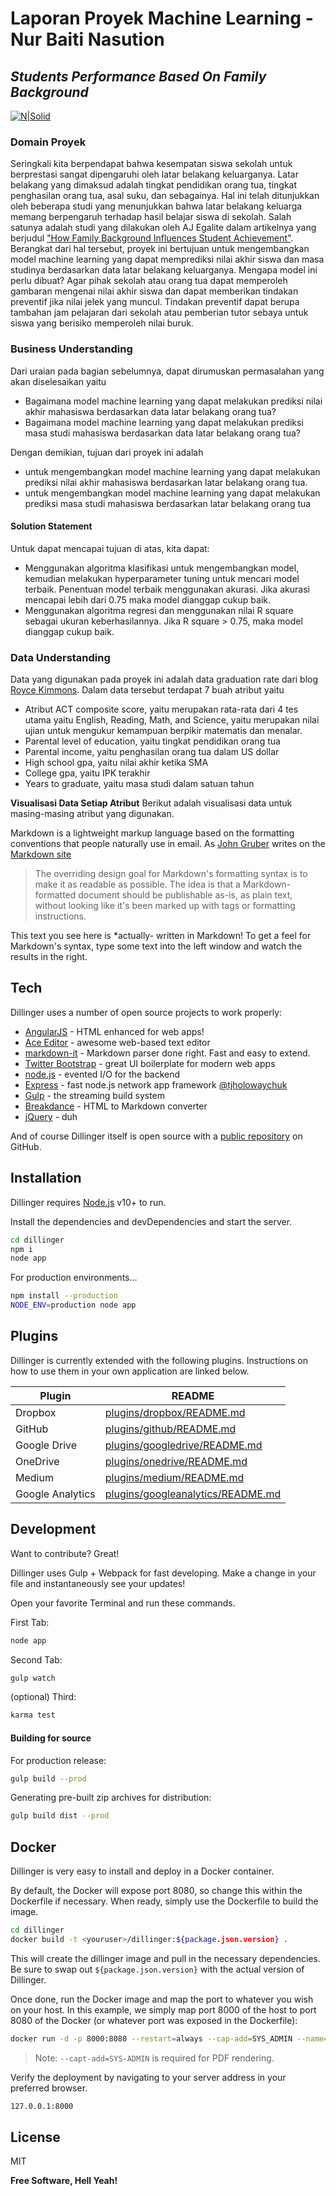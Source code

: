 # Laporan Proyek Machine Learning - Nur Baiti Nasution
## _**Students Performance Based On Family Background**_

[![N|Solid](https://w7.pngwing.com/pngs/135/11/png-transparent-student-education-graduation-ceremony-icon-school-elements-child-class-public-relations.png)](https://w7.pngwing.com/pngs/135/11/png-transparent-student-education-graduation-ceremony-icon-school-elements-child-class-public-relations.png)

### Domain Proyek
Seringkali kita berpendapat bahwa kesempatan siswa sekolah untuk berprestasi sangat dipengaruhi oleh latar belakang keluarganya. Latar belakang yang dimaksud adalah tingkat pendidikan orang tua, tingkat penghasilan orang tua, asal suku, dan sebagainya. Hal ini telah ditunjukkan oleh beberapa studi yang menunjukkan bahwa latar belakang keluarga memang berpengaruh terhadap hasil belajar siswa di sekolah. Salah satunya adalah studi yang dilakukan oleh AJ Egalite dalam artikelnya yang berjudul ["How Family Background Influences Student Achievement"](https://www.uccronline.it/wp-content/uploads/2012/06/201604educationnext.pdf).
Berangkat dari hal tersebut, proyek ini bertujuan untuk mengembangkan model machine learning yang dapat memprediksi nilai akhir siswa dan masa studinya berdasarkan data latar belakang keluarganya. Mengapa model ini perlu dibuat? Agar pihak sekolah atau orang tua dapat memperoleh gambaran mengenai nilai akhir siswa dan dapat memberikan tindakan preventif jika nilai jelek yang muncul. Tindakan preventif dapat berupa tambahan jam pelajaran dari sekolah atau pemberian tutor sebaya untuk siswa yang berisiko memperoleh nilai buruk. 

### Business Understanding 
Dari uraian pada bagian sebelumnya, dapat dirumuskan permasalahan yang akan diselesaikan yaitu 
- Bagaimana model machine learning yang dapat melakukan prediksi nilai akhir mahasiswa berdasarkan data latar belakang orang tua?
- Bagaimana model machine learning yang dapat melakukan prediksi masa studi mahasiswa berdasarkan data latar belakang orang tua?

Dengan demikian, tujuan dari proyek ini adalah 
- untuk mengembangkan model machine learning yang dapat melakukan prediksi nilai akhir mahasiswa berdasarkan latar belakang orang tua. 
- untuk mengembangkan model machine learning yang dapat melakukan prediksi masa studi mahasiswa berdasarkan latar belakang orang tua

#### Solution Statement
Untuk dapat mencapai tujuan di atas, kita dapat: 
- Menggunakan algoritma klasifikasi untuk mengembangkan model, kemudian melakukan hyperparameter tuning untuk mencari model terbaik. Penentuan model terbaik menggunakan akurasi. Jika akurasi mencapai lebih dari 0.75 maka model dianggap cukup baik.
- Menggunakan algoritma regresi dan menggunakan nilai R square sebagai ukuran keberhasilannya. Jika R square > 0.75, maka model dianggap cukup baik. 

### Data Understanding
Data yang digunakan pada proyek ini adalah data graduation rate dari blog [Royce Kimmons](http://roycekimmons.com/tools/generated_data/graduation_rate). Dalam data tersebut terdapat 7 buah atribut yaitu 
- Atribut ACT composite score, yaitu merupakan rata-rata dari 4 tes utama yaitu English, Reading, Math, and Science, yaitu merupakan nilai ujian untuk mengukur kemampuan berpikir matematis dan menalar. 
- Parental level of education, yaitu tingkat pendidikan orang tua
- Parental income, yaitu penghasilan orang tua dalam US dollar
- High school gpa, yaitu nilai akhir ketika SMA
- College gpa, yaitu IPK terakhir
- Years to graduate, yaitu masa studi dalam satuan tahun

__Visualisasi Data Setiap Atribut__
Berikut adalah visualisasi data untuk masing-masing atribut yang digunakan. 


Markdown is a lightweight markup language based on the formatting conventions
that people naturally use in email.
As [John Gruber] writes on the [Markdown site][df1]

> The overriding design goal for Markdown's
> formatting syntax is to make it as readable
> as possible. The idea is that a
> Markdown-formatted document should be
> publishable as-is, as plain text, without
> looking like it's been marked up with tags
> or formatting instructions.

This text you see here is *actually- written in Markdown! To get a feel
for Markdown's syntax, type some text into the left window and
watch the results in the right.

## Tech

Dillinger uses a number of open source projects to work properly:

- [AngularJS] - HTML enhanced for web apps!
- [Ace Editor] - awesome web-based text editor
- [markdown-it] - Markdown parser done right. Fast and easy to extend.
- [Twitter Bootstrap] - great UI boilerplate for modern web apps
- [node.js] - evented I/O for the backend
- [Express] - fast node.js network app framework [@tjholowaychuk]
- [Gulp] - the streaming build system
- [Breakdance](https://breakdance.github.io/breakdance/) - HTML
to Markdown converter
- [jQuery] - duh

And of course Dillinger itself is open source with a [public repository][dill]
 on GitHub.

## Installation

Dillinger requires [Node.js](https://nodejs.org/) v10+ to run.

Install the dependencies and devDependencies and start the server.

```sh
cd dillinger
npm i
node app
```

For production environments...

```sh
npm install --production
NODE_ENV=production node app
```

## Plugins

Dillinger is currently extended with the following plugins.
Instructions on how to use them in your own application are linked below.

| Plugin | README |
| ------ | ------ |
| Dropbox | [plugins/dropbox/README.md][PlDb] |
| GitHub | [plugins/github/README.md][PlGh] |
| Google Drive | [plugins/googledrive/README.md][PlGd] |
| OneDrive | [plugins/onedrive/README.md][PlOd] |
| Medium | [plugins/medium/README.md][PlMe] |
| Google Analytics | [plugins/googleanalytics/README.md][PlGa] |

## Development

Want to contribute? Great!

Dillinger uses Gulp + Webpack for fast developing.
Make a change in your file and instantaneously see your updates!

Open your favorite Terminal and run these commands.

First Tab:

```sh
node app
```

Second Tab:

```sh
gulp watch
```

(optional) Third:

```sh
karma test
```

#### Building for source

For production release:

```sh
gulp build --prod
```

Generating pre-built zip archives for distribution:

```sh
gulp build dist --prod
```

## Docker

Dillinger is very easy to install and deploy in a Docker container.

By default, the Docker will expose port 8080, so change this within the
Dockerfile if necessary. When ready, simply use the Dockerfile to
build the image.

```sh
cd dillinger
docker build -t <youruser>/dillinger:${package.json.version} .
```

This will create the dillinger image and pull in the necessary dependencies.
Be sure to swap out `${package.json.version}` with the actual
version of Dillinger.

Once done, run the Docker image and map the port to whatever you wish on
your host. In this example, we simply map port 8000 of the host to
port 8080 of the Docker (or whatever port was exposed in the Dockerfile):

```sh
docker run -d -p 8000:8080 --restart=always --cap-add=SYS_ADMIN --name=dillinger <youruser>/dillinger:${package.json.version}
```

> Note: `--capt-add=SYS-ADMIN` is required for PDF rendering.

Verify the deployment by navigating to your server address in
your preferred browser.

```sh
127.0.0.1:8000
```

## License

MIT

**Free Software, Hell Yeah!**

[//]: # (These are reference links used in the body of this note and get stripped out when the markdown processor does its job. There is no need to format nicely because it shouldn't be seen. Thanks SO - http://stackoverflow.com/questions/4823468/store-comments-in-markdown-syntax)

   [dill]: <https://github.com/joemccann/dillinger>
   [git-repo-url]: <https://github.com/joemccann/dillinger.git>
   [john gruber]: <http://daringfireball.net>
   [df1]: <http://daringfireball.net/projects/markdown/>
   [markdown-it]: <https://github.com/markdown-it/markdown-it>
   [Ace Editor]: <http://ace.ajax.org>
   [node.js]: <http://nodejs.org>
   [Twitter Bootstrap]: <http://twitter.github.com/bootstrap/>
   [jQuery]: <http://jquery.com>
   [@tjholowaychuk]: <http://twitter.com/tjholowaychuk>
   [express]: <http://expressjs.com>
   [AngularJS]: <http://angularjs.org>
   [Gulp]: <http://gulpjs.com>

   [PlDb]: <https://github.com/joemccann/dillinger/tree/master/plugins/dropbox/README.md>
   [PlGh]: <https://github.com/joemccann/dillinger/tree/master/plugins/github/README.md>
   [PlGd]: <https://github.com/joemccann/dillinger/tree/master/plugins/googledrive/README.md>
   [PlOd]: <https://github.com/joemccann/dillinger/tree/master/plugins/onedrive/README.md>
   [PlMe]: <https://github.com/joemccann/dillinger/tree/master/plugins/medium/README.md>
   [PlGa]: <https://github.com/RahulHP/dillinger/blob/master/plugins/googleanalytics/README.md>
